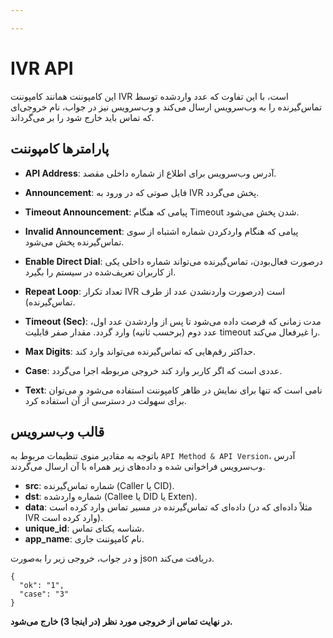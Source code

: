 ```yaml
---

---
```

# IVR API

این کامپوننت همانند کامپوننت IVR است، با این تفاوت که عدد واردشده توسط تماس‌‌گیرنده را به وب‌سرویس ارسال می‌کند و وب‌سرویس نیز در جواب، نام خروجی‌‌ای که تماس 
باید خارج شود را بر‌ می‌گرداند.

## پارامترها کامپوننت

- **API Address**: آدرس وب‌‌سرویس برای اطلاع از شماره داخلی مقصد.

- **Announcement**: فایل صوتی که در ورود به IVR پخش می‌گردد.

- **Timeout Announcement**: پیامی که هنگام Timeout شدن پخش‌ می‌شود.

- **Invalid Announcement**: پیامی که هنگام واردکردن شماره اشتباه از سوی تماس‌‌گیرنده پخش‌ می‌شود.

- **Enable Direct Dial**: درصورت فعال‌‌بودن، تماس‌‌گیرنده‌ می‌تواند شماره داخلی یکی از کاربران تعریف‌شده در سیستم را بگیرد.

- **Repeat Loop**: تعداد تکرار IVR‌ است (درصورت واردنشدن عدد از طرف تماس‌‌گیرنده).

- **Timeout (Sec)**: مدت زمانی که فرصت داده‌ می‌شود تا پس از واردشدن عدد اول، عدد دوم (برحسب ثانیه) وارد گردد. مقدار صفر قابليت timeout را غيرفعال مي‌كند.

- **Max Digits**: حداکثر رقم‌‌هایی که تماس‌‌گیرنده‌ می‌تواند وارد کند.

- **Case**: عددی است که اگر کاربر وارد کند خروجی مربوطه اجرا‌ می‌گردد.

- **Text**: نامی است که تنها برای نمایش در ظاهر کامپوننت استفاده‌ می‌شود و‌ می‌توان برای سهولت در دسترسی از آن استفاده کرد.
 

## قالب وب‌‌سرویس
با‌توجه به مقادیر منوی تنظیمات مربوط به `API Method & API Version`، آدرس وب‌سرویس فراخوانی شده و داده‌های زیر همراه با آن ارسال می‌گردند.

- **src**: شماره تماس‌‌گیرنده (Caller یا CID).
- **dst**: شماره واردشده (Callee یا DID یا Exten).
- **data**: داده‌‌ای که تماس‌‌گیرنده در مسیر تماس وارد کرده است (مثلاً داده‌‌ای که در IVR وارد کرده است).
- **unique_id**: شناسه یکتای تماس.
- **app_name**: نام کامپوننت جاری.

و در جواب، خروجی زیر را به‌صورت json دریافت‌ می‌کند.

```shell
{
  "ok": "1",
  "case": "3"
}
```

**در نهایت تماس از خروجی مورد نظر (در اینجا 3) خارج‌ می‌شود.**
